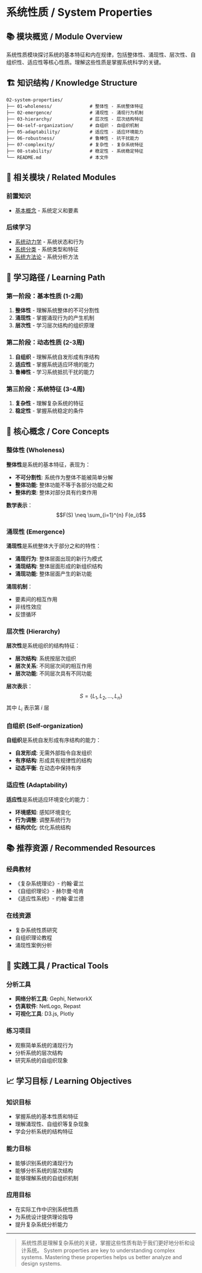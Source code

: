 # 系统性质 / System Properties

## 📚 模块概览 / Module Overview

系统性质模块探讨系统的基本特征和内在规律，包括整体性、涌现性、层次性、自组织性、适应性等核心性质。理解这些性质是掌握系统科学的关键。

## 🏗️ 知识结构 / Knowledge Structure

```text
02-system-properties/
├── 01-wholeness/              # 整体性 - 系统整体特征
├── 02-emergence/              # 涌现性 - 涌现行为机制
├── 03-hierarchy/              # 层次性 - 层次结构特征
├── 04-self-organization/      # 自组织 - 自组织机制
├── 05-adaptability/           # 适应性 - 适应环境能力
├── 06-robustness/             # 鲁棒性 - 抗干扰能力
├── 07-complexity/             # 复杂性 - 复杂系统特征
├── 08-stability/              # 稳定性 - 系统稳定特征
└── README.md                  # 本文件
```

## 🔗 相关模块 / Related Modules

### 前置知识

- [基本概念](../01-basic-concepts/README.md) - 系统定义和要素

### 后续学习

- [系统动力学](../03-system-dynamics/README.md) - 系统状态和行为
- [系统分类](../04-system-classification/README.md) - 系统类型和特征
- [系统方法论](../05-system-methodology/README.md) - 系统分析方法

## 📖 学习路径 / Learning Path

### 第一阶段：基本性质 (1-2周)

1. **整体性** - 理解系统整体的不可分割性
2. **涌现性** - 掌握涌现行为的产生机制
3. **层次性** - 学习层次结构的组织原理

### 第二阶段：动态性质 (2-3周)

1. **自组织** - 理解系统自发形成有序结构
2. **适应性** - 掌握系统适应环境的能力
3. **鲁棒性** - 学习系统抵抗干扰的能力

### 第三阶段：系统特征 (3-4周)

1. **复杂性** - 理解复杂系统的特征
2. **稳定性** - 掌握系统稳定的条件

## 🎯 核心概念 / Core Concepts

### 整体性 (Wholeness)

**整体性**是系统的基本特征，表现为：

- **不可分割性**: 系统作为整体不能被简单分解
- **整体功能**: 整体功能不等于各部分功能之和
- **整体约束**: 整体对部分具有约束作用

**数学表示**：
$$F(S) \neq \sum_{i=1}^{n} F(e_i)$$

### 涌现性 (Emergence)

**涌现性**是系统整体大于部分之和的特性：

- **涌现行为**: 整体层面出现的新行为模式
- **涌现结构**: 整体层面形成的新组织结构
- **涌现功能**: 整体层面产生的新功能

**涌现机制**：

- 要素间的相互作用
- 非线性效应
- 反馈循环

### 层次性 (Hierarchy)

**层次性**是系统组织的结构特征：

- **层次结构**: 系统按层次组织
- **层次关系**: 不同层次间的相互作用
- **层次功能**: 不同层次具有不同功能

**层次表示**：
$$S = \{L_1, L_2, ..., L_n\}$$
其中 $L_i$ 表示第 $i$ 层

### 自组织 (Self-organization)

**自组织**是系统自发形成有序结构的能力：

- **自发形成**: 无需外部指令自发组织
- **有序结构**: 形成具有规律性的结构
- **动态平衡**: 在动态中保持有序

### 适应性 (Adaptability)

**适应性**是系统适应环境变化的能力：

- **环境感知**: 感知环境变化
- **行为调整**: 调整系统行为
- **结构优化**: 优化系统结构

## 📚 推荐资源 / Recommended Resources

### 经典教材

- 《复杂系统理论》- 约翰·霍兰
- 《自组织理论》- 赫尔曼·哈肯
- 《适应性系统》- 约翰·霍兰德

### 在线资源

- 复杂系统性质研究
- 自组织理论教程
- 涌现性案例分析

## 🔧 实践工具 / Practical Tools

### 分析工具

- **网络分析工具**: Gephi, NetworkX
- **仿真软件**: NetLogo, Repast
- **可视化工具**: D3.js, Plotly

### 练习项目

- 观察简单系统的涌现行为
- 分析系统的层次结构
- 研究系统的自组织现象

## 📈 学习目标 / Learning Objectives

### 知识目标

- 掌握系统的基本性质和特征
- 理解涌现性、自组织等复杂现象
- 学会分析系统的结构特征

### 能力目标

- 能够识别系统的涌现行为
- 能够分析系统的层次结构
- 能够理解系统的自组织机制

### 应用目标

- 在实际工作中识别系统性质
- 为系统设计提供理论指导
- 提升复杂系统分析能力

---

> 系统性质是理解复杂系统的关键，掌握这些性质有助于我们更好地分析和设计系统。
> System properties are key to understanding complex systems. Mastering these properties helps us better analyze and design systems.

